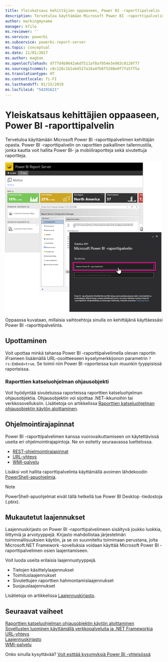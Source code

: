 ```yaml
---
title: Yleiskatsaus kehittäjien oppaaseen, Power BI -raporttipalvelin
description: Tervetuloa käyttämään Microsoft Power BI -raporttipalvelimen kehittäjän opasta. Power BI -raporttipalvelin on raporttien paikallinen tallennustila, jonka kautta voit hallita Power BI- ja mobiiliraportteja sekä sivutettuja raportteja.
author: markingmyname
manager: kfile
ms.reviewer: ''
ms.service: powerbi
ms.subservice: powerbi-report-server
ms.topic: conceptual
ms.date: 11/01/2017
ms.author: maghan
ms.openlocfilehash: df77d4b9642a6df511af8af054e3e983c0120f77
ms.sourcegitcommit: c8c126c1b2ab4527a16a4fb8f5208e0f7fa5ff5a
ms.translationtype: HT
ms.contentlocale: fi-FI
ms.lasthandoff: 01/15/2019
ms.locfileid: "54291621"
---
```

# <a name="developer-handbook-overview-power-bi-report-server"></a>Yleiskatsaus kehittäjien oppaaseen, Power BI -raporttipalvelin
Tervetuloa käyttämään Microsoft Power BI -raporttipalvelimen kehittäjän opasta. Power BI -raporttipalvelin on raporttien paikallinen tallennustila, jonka kautta voit hallita Power BI- ja mobiiliraportteja sekä sivutettuja raportteja.

![](media/developer-handbook-overview/admin-handbook.png)

Oppaassa kuvataan, millaisia vaihtoehtoja sinulla on kehittäjänä käyttäessäsi Power BI -raporttipalvelinta.

## <a name="embedding"></a>Upottaminen
Voit upottaa minkä tahansa Power BI -raporttipalvelimella olevan raportin iFrameen lisäämällä URL-osoitteeseen kyselymerkkijonon parametrin `?rs:Embed=true`. Se toimii niin Power BI ‑raporteissa kuin muunkin tyyppisissä raporteissa.

### <a name="report-viewer-control"></a>Raporttien katseluohjelman ohjausobjekti
Voit hyödyntää sivutetuissa raporteissa raporttien katseluohjelman ohjausobjektia. Ohjausobjektin voi sijoittaa .NET-ikkunoihin tai verkkosovelluksiin. Lisätietoja on artikkelissa [Raporttien katseluohjelman ohjausobjektin käytön aloittaminen](https://docs.microsoft.com/sql/reporting-services/application-integration/integrating-reporting-services-using-reportviewer-controls-get-started).

## <a name="apis"></a>Ohjelmointirajapinnat
Power BI -raporttipalvelimen kanssa vuorovaikuttamiseen on käytettävissä useita eri ohjelmointirajapintoja. Ne on esitetty seuraavassa luettelossa.

* [REST-ohjelmointirajapinnat](rest-api.md)
* [URL-yhteys](https://docs.microsoft.com/sql/reporting-services/url-access-ssrs)
* [WMI-palvelu](https://docs.microsoft.com/sql/reporting-services/wmi-provider-library-reference/reporting-services-wmi-provider-library-reference-ssrs)

Lisäksi voit hallita raporttipalvelinta käyttämällä avoimen lähdekoodin [PowerShell-apuohjelmia](https://github.com/Microsoft/ReportingServicesTools).

> [!NOTE]
> PowerShell-apuohjelmat eivät tällä hetkellä tue Power BI Desktop ‑tiedostoja (.pbix).
> 
> 

## <a name="custom-extensions"></a>Mukautetut laajennukset
Laajennuskirjasto on Power BI -raporttipalvelimeen sisältyvä joukko luokkia, liittymiä ja arvotyyppejä. Kirjasto mahdollistaa järjestelmän toiminnallisuuksien käytön, ja se on suunniteltu toimimaan perustana, jolta Microsoft.NET Framework ‑sovelluksia voidaan käyttää Microsoft Power BI -raporttipalvelimen osien laajentamiseen.

Voit luoda useita erilaisia laajennustyyppejä.

* Tietojen käsittelylaajennukset
* Toimituslaajennukset
* Sivutettujen raporttien hahmontamislaajennukset
* Suojauslaajennukset

Lisätietoja on artikkelissa [Laajennuskirjasto](https://docs.microsoft.com/sql/reporting-services/extensions/reporting-services-extension-library).

## <a name="next-steps"></a>Seuraavat vaiheet
[Raporttien katseluohjelman ohjausobjektin käytön aloittaminen](https://docs.microsoft.com/sql/reporting-services/application-integration/integrating-reporting-services-using-reportviewer-controls-get-started)  
[Sovellusten luominen käyttämällä verkkopalveluita ja .NET Frameworkia](https://docs.microsoft.com/sql/reporting-services/report-server-web-service/net-framework/building-applications-using-the-web-service-and-the-net-framework)  
[URL-yhteys](https://docs.microsoft.com/sql/reporting-services/url-access-ssrs)  
[Laajennuskirjasto](https://docs.microsoft.com/sql/reporting-services/extensions/reporting-services-extension-library)  
[WMI-palvelu](https://docs.microsoft.com/sql/reporting-services/wmi-provider-library-reference/reporting-services-wmi-provider-library-reference-ssrs)

Onko sinulla kysyttävää? [Voit esittää kysymyksiä Power BI -yhteisössä](https://community.powerbi.com/)

